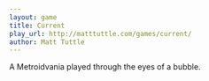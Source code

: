 ```yaml
---
layout: game
title: Current
play_url: http://matttuttle.com/games/current/
author: Matt Tuttle
---
```

A Metroidvania played through the eyes of a bubble.